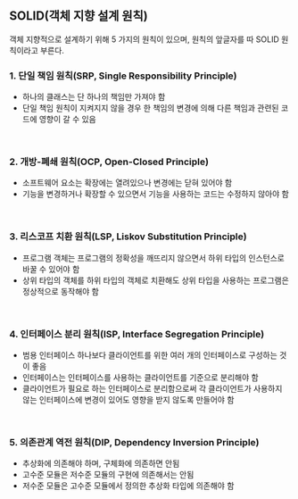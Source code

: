 ## SOLID(객체 지향 설계 원칙)
  객체 지향적으로 설계하기 위해 5 가지의 원칙이 있으며, 원칙의 앞글자를 따 SOLID 원칙이라고 부른다.

  ### 1. 단일 책임 원칙(SRP, Single Responsibility Principle)
  - 하나의 클래스는 단 하나의 책임만 가져야 함
  - 단일 책임 원칙이 지켜지지 않을 경우 한 책임의 변경에 의해 다른 책임과 관련된 코드에 영향이 갈 수 있음

  <br>

  ### 2. 개방-폐쇄 원칙(OCP, Open-Closed Principle)
  - 소프트웨어 요소는 확장에는 열려있으나 변경에는 닫혀 있어야 함
  - 기능을 변경하거나 확장할 수 있으면서 기능을 사용하는 코드는 수정하지 않아야 함

  <br>

  ### 3. 리스코프 치환 원칙(LSP, Liskov Substitution Principle)
  - 프로그램 객체는 프로그램의 정확성을 깨뜨리지 않으면서 하위 타입의 인스턴스로 바꿀 수 있어야 함
  - 상위 타입의 객체를 하위 타입의 객체로 치환해도 상위 타입을 사용하는 프로그램은 정상적으로 동작해야 함

  <br>

  ### 4. 인터페이스 분리 원칙(ISP, Interface Segregation Principle)
  - 범용 인터페이스 하나보다 클라이언트를 위한 여러 개의 인터페이스로 구성하는 것이 좋음
  - 인터페이스는 인터페이스를 사용하는 클라이언트를 기준으로 분리해야 함
  - 클라이언트가 필요로 하는 인터페이스로 분리함으로써 각 클라이언트가 사용하지 않는 인터페이스에 변경이 있어도 영향을 받지 않도록 만들어야 함

  <br>

  ### 5. 의존관계 역전 원칙(DIP, Dependency Inversion Principle)
  - 추상화에 의존해야 하며, 구체화에 의존하면 안됨
  - 고수준 모듈은 저수준 모듈의 구현에 의존해서는 안됨
  - 저수준 모듈은 고수준 모듈에서 정의한 추상화 타입에 의존해야 함
